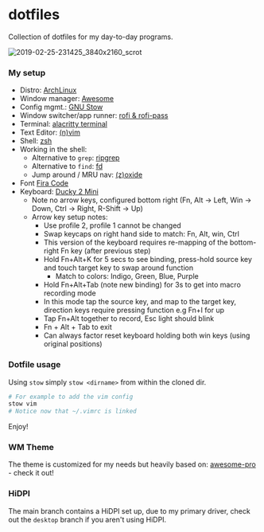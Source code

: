 # dotfiles

Collection of dotfiles for my day-to-day programs.

![2019-02-25-231425_3840x2160_scrot](https://user-images.githubusercontent.com/130991/53387138-6e78f380-3953-11e9-86eb-abc36fed6986.png)

### My setup

- Distro: [ArchLinux](https://www.archlinux.org/)
- Window manager: [Awesome](https://awesomewm.org/)
- Config mgmt.: [GNU Stow](https://www.gnu.org/software/stow/)
- Window switcher/app runner: [rofi & rofi-pass](https://github.com/DaveDavenport/rofi)
- Terminal: [alacritty terminal](https://github.com/jwilm/alacritty)
- Text Editor: [(n)vim](https://www.vim.org/)
- Shell: [zsh](https://wiki.archlinux.org/index.php/zsh)
- Working in the shell:
  - Alternative to `grep`: [ripgrep](https://github.com/BurntSushi/ripgrep)
  - Alternative to `find`: [fd](https://github.com/sharkdp/fd)
  - Jump around / MRU nav: [(z)oxide](https://github.com/ajeetdsouza/zoxide)
- Font [Fira Code](https://github.com/tonsky/FiraCode)
- Keyboard: [Ducky 2 Mini](https://www.duckychannel.com.tw/en/Ducky-One2-Mini-Pure-White-RGB)
  - Note no arrow keys, configured bottom right (Fn, Alt -> Left, Win -> Down, Ctrl -> Right, R-Shift -> Up)
  - Arrow key setup notes:
    - Use profile 2, profile 1 cannot be changed
    - Swap keycaps on right hand side to match: Fn, Alt, win, Ctrl
    - This version of the keyboard requires re-mapping of the bottom-right Fn key (after previous step)
    - Hold Fn+Alt+K for 5 secs to see binding, press-hold source key and touch target key to swap around function
      - Match to colors: Indigo, Green, Blue, Purple
    - Hold Fn+Alt+Tab (note new binding) for 3s to get into macro recording mode
    - In this mode tap the source key, and map to the target key, direction keys require pressing function e.g Fn+I for up
    - Tap Fn+Alt together to record, Esc light should blink
    - Fn + Alt + Tab to exit
    - Can always factor reset keyboard holding both win keys (using original positions)

### Dotfile usage

Using `stow` simply `stow <dirname>` from within the cloned dir.

```bash
# For example to add the vim config
stow vim
# Notice now that ~/.vimrc is linked
```

Enjoy!

### WM Theme

The theme is customized for my needs but heavily based on: [awesome-pro](https://github.com/4ban/awesome-pro) - check it out!

### HiDPI

The main branch contains a HiDPI set up, due to my primary driver, check out the `desktop` branch if you aren't using
HiDPI.
